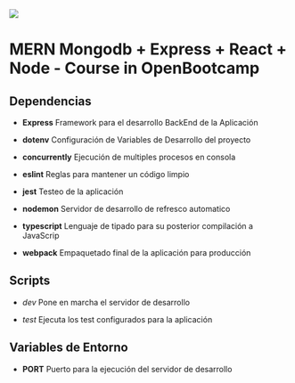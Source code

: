 <img src="https://komarcalabs.com/images/mern.png">

# MERN   Mongodb + Express + React + Node  -  Course in OpenBootcamp

## Dependencias

- **Express**
  Framework para el desarrollo BackEnd de la Aplicación

- **dotenv** 
  Configuración de Variables de Desarrollo del proyecto

- **concurrently** 
  Ejecución de multiples procesos en consola

- **eslint** 
  Reglas para mantener un código limpio

- **jest**
  Testeo de la aplicación

- **nodemon**
  Servidor de desarrollo de refresco automatico

- **typescript**
  Lenguaje de tipado para su posterior compilación a JavaScrip

- **webpack**
  Empaquetado final de la aplicación para producción


## Scripts

- *dev*
  Pone en marcha el servidor de desarrollo

- *test*
  Ejecuta los test configurados para la aplicación


## Variables de Entorno

- **PORT**
  Puerto para la ejecución del servidor de desarrollo